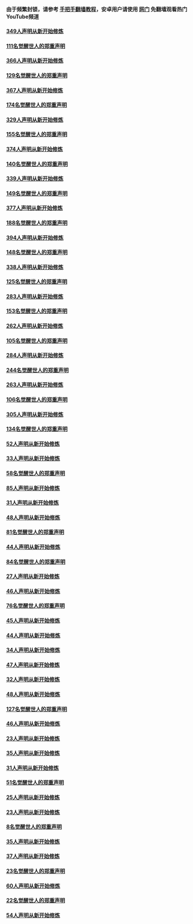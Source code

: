 #### 由于频繁封锁，请参考 [手把手翻墙教程](https://github.com/gfw-breaker/guides/wiki/)，安卓用户请使用 [网门](https://github.com/gfw-breaker/nogfw/blob/master/dl.md?t=06181601) 免翻墙观看热门YouTube频道 

#### [349人声明从新开始修炼](../pages/91/426969.md?t=06181601) 

#### [111名觉醒世人的郑重声明](../pages/91/426968.md?t=06181601) 

#### [366人声明从新开始修炼](../pages/91/426737.md?t=06181601) 

#### [129名觉醒世人的郑重声明](../pages/91/426736.md?t=06181601) 

#### [367人声明从新开始修炼](../pages/91/426421.md?t=06181601) 

#### [174名觉醒世人的郑重声明](../pages/91/426420.md?t=06181601) 

#### [329人声明从新开始修炼](../pages/91/426139.md?t=06181601) 

#### [155名觉醒世人的郑重声明](../pages/91/426138.md?t=06181601) 

#### [374人声明从新开始修炼](../pages/91/425811.md?t=06181601) 

#### [140名觉醒世人的郑重声明](../pages/91/425810.md?t=06181601) 

#### [339人声明从新开始修炼](../pages/91/425690.md?t=06181601) 

#### [149名觉醒世人的郑重声明](../pages/91/425689.md?t=06181601) 

#### [377人声明从新开始修炼](../pages/91/424867.md?t=06181601) 

#### [188名觉醒世人的郑重声明](../pages/91/424866.md?t=06181601) 

#### [394人声明从新开始修炼](../pages/91/423914.md?t=06181601) 

#### [148名觉醒世人的郑重声明](../pages/91/423913.md?t=06181601) 

#### [338人声明从新开始修炼](../pages/91/423540.md?t=06181601) 

#### [125名觉醒世人的郑重声明](../pages/91/423539.md?t=06181601) 

#### [283人声明从新开始修炼](../pages/91/423296.md?t=06181601) 

#### [153名觉醒世人的郑重声明](../pages/91/423295.md?t=06181601) 

#### [262人声明从新开始修炼](../pages/91/423004.md?t=06181601) 

#### [105名觉醒世人的郑重声明](../pages/91/423003.md?t=06181601) 

#### [284人声明从新开始修炼](../pages/91/422707.md?t=06181601) 

#### [244名觉醒世人的郑重声明](../pages/91/422706.md?t=06181601) 

#### [263人声明从新开始修炼](../pages/91/422553.md?t=06181601) 

#### [106名觉醒世人的郑重声明](../pages/91/422552.md?t=06181601) 

#### [305人声明从新开始修炼](../pages/91/422153.md?t=06181601) 

#### [134名觉醒世人的郑重声明](../pages/91/422152.md?t=06181601) 

#### [52人声明从新开始修炼](../pages/91/421846.md?t=06181601) 

#### [33人声明从新开始修炼](../pages/91/421804.md?t=06181601) 

#### [58名觉醒世人的郑重声明](../pages/91/421845.md?t=06181601) 

#### [85人声明从新开始修炼](../pages/91/421769.md?t=06181601) 

#### [31人声明从新开始修炼](../pages/91/421763.md?t=06181601) 

#### [48人声明从新开始修炼](../pages/91/421605.md?t=06181601) 

#### [81名觉醒世人的郑重声明](../pages/91/421656.md?t=06181601) 

#### [44人声明从新开始修炼](../pages/91/421544.md?t=06181601) 

#### [84名觉醒世人的郑重声明](../pages/91/421543.md?t=06181601) 

#### [27人声明从新开始修炼](../pages/91/421465.md?t=06181601) 

#### [46人声明从新开始修炼](../pages/91/421454.md?t=06181601) 

#### [76名觉醒世人的郑重声明](../pages/91/421453.md?t=06181601) 

#### [45人声明从新开始修炼](../pages/91/421452.md?t=06181601) 

#### [44人声明从新开始修炼](../pages/91/421422.md?t=06181601) 

#### [34人声明从新开始修炼](../pages/91/421322.md?t=06181601) 

#### [47人声明从新开始修炼](../pages/91/421264.md?t=06181601) 

#### [32人声明从新开始修炼](../pages/91/421225.md?t=06181601) 

#### [48人声明从新开始修炼](../pages/91/421202.md?t=06181601) 

#### [127名觉醒世人的郑重声明](../pages/91/421224.md?t=06181601) 

#### [46人声明从新开始修炼](../pages/91/421203.md?t=06181601) 

#### [23人声明从新开始修炼](../pages/91/421138.md?t=06181601) 

#### [35人声明从新开始修炼](../pages/91/421122.md?t=06181601) 

#### [31人声明从新开始修炼](../pages/91/421081.md?t=06181601) 

#### [51名觉醒世人的郑重声明](../pages/91/421080.md?t=06181601) 

#### [25人声明从新开始修炼](../pages/91/421020.md?t=06181601) 

#### [23人声明从新开始修炼](../pages/91/420884.md?t=06181601) 

#### [8名觉醒世人的郑重声明](../pages/91/420883.md?t=06181601) 

#### [35人声明从新开始修炼](../pages/91/420809.md?t=06181601) 

#### [37人声明从新开始修炼](../pages/91/420766.md?t=06181601) 

#### [23名觉醒世人的郑重声明](../pages/91/420765.md?t=06181601) 

#### [60人声明从新开始修炼](../pages/91/420727.md?t=06181601) 

#### [22名觉醒世人的郑重声明](../pages/91/420726.md?t=06181601) 

#### [54人声明从新开始修炼](../pages/91/420529.md?t=06181601) 

